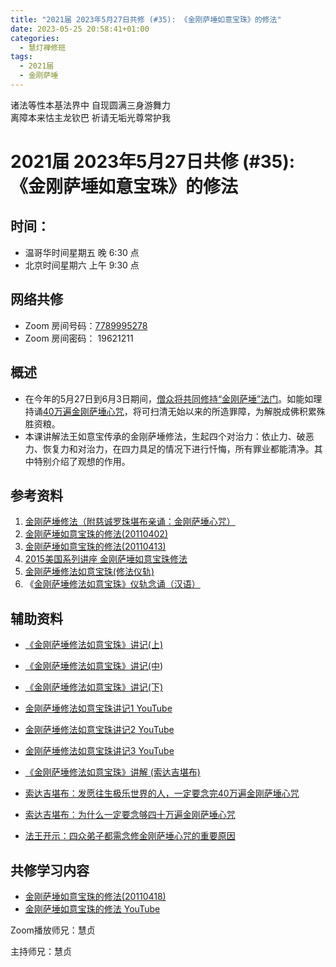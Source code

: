 ```yaml
---
title: "2021届 2023年5月27日共修 (#35): 《金刚萨埵如意宝珠》的修法"
date: 2023-05-25 20:58:41+01:00
categories:
  - 慧灯禅修班
tags:
  - 2021届
  - 金刚萨埵
---
```

<!--StartFragment-->

诸法等性本基法界中 自现圆满三身游舞力\
离障本来怙主龙钦巴 祈请无垢光尊常护我

# 2021届 2023年5月27日共修 (#35): 《金刚萨埵如意宝珠》的修法

<!--EndFragment-->

## 时间：

* 温哥华时间星期五 晚 6:30 点
* 北京时间星期六 上午 9:30 点

## 网络共修

* Zoom 房间号码：[7789995278](https://us02web.zoom.us/j/7789995278?pwd=VjZmbWJFY2k2K0E5RVB2cTNIQmhqUT09)
* Zoom 房间密码： 19621211

## 概述

* 在今年的5月27日到6月3日期间，[僧众将共同修持“金刚萨埵”法门](https://www.youtube.com/watch?v=4Acc7m0VUNk)。如能如理持诵[40万遍金刚萨埵心咒](https://mp.weixin.qq.com/s?__biz=MzkwMzA0Nzg2Mg==&mid=2247579861&idx=4&sn=451734b6cca691e920b9d8e6609f4208&chksm=c09fc70cf7e84e1af7f440ce1ad4636c5ba17daf4c2ca20fb671a0b9fc674625d29cf1e2f02e&scene=90&subscene=93&sessionid=1685083010&clicktime=1685085373&enterid=1685085373&ascene=56&fasttmpl_type=0&fasttmpl_fullversion=6695111-en_US-zip&fasttmpl_flag=0&realreporttime=1685085373172&devicetype=android-30&version=28001e44&nettype=three.co.uk&lang=en&session_us=gh_57fc41401598&exportkey=n_ChQIAhIQ92HCNN14dFtNXxmBHud1hxLoAQIE97dBBAEAAAAAAEaaBaGpgC8AAAAOpnltbLcz9gKNyK89dVj0z5SYpcK4oJj7lzVrDVl8fc0Q4p%2BZxVI0mtu9ns%2FxXrJfEeg97SZRqwPZ53O6FDu3IoGu7z%2B2nMmb%2BKQ6yJFSpqN9UE3DN8nbDRYmwvG6vhL%2B1IhLGHakK63M83alT2tFDCyoLISWPGs%2BujzGGnG7JVGzZ2erJ%2BtbNmWyj7J6oX%2FNIBQOMaGw%2F8aTk1RAAJM6OwMx%2Brpaou45N9EYWr1ynfQ0azlUN4MuYngk%2Bx9Kehe%2FkYIQ1n00H13Y3pBHAJeUrkU%3D&pass_ticket=qQ7RX%2F2c9D6u9AWqo3EAhF2uzFmfaCnruA58gEeU7A6Fjlhys%2BpFzpBqWNo2%2FGLNghAq4sXEavYircyw7qq67w%3D%3D&wx_header=3)，将可扫清无始以来的所造罪障，为解脱成佛积累殊胜资粮。
* 本课讲解法王如意宝传承的金刚萨埵修法，生起四个对治力：依止力、破恶力、恢复力和对治力，在四力具足的情况下进行忏悔，所有罪业都能清净。其中特别介绍了观想的作用。

## 参考资料

1. [金刚萨埵修法（附慈诚罗珠堪布亲诵：金刚萨埵心咒）](https://mp.weixin.qq.com/s?__biz=Mzk0MTM4ODM1Mw==&mid=2247485775&idx=1&sn=869460f10086030ea14e4dc8446ce2cb&chksm=c2d26e61f5a5e777fc3518320b83e3202aecce3468c85c73c88289dd4579bd008041e047bbb4&mpshare=1&srcid=0527EUWxihEFNa82XlCE2dgS&sharer_sharetime=1685164262014&sharer_shareid=968cf2d9ce5426348c98cdff56c6d4d1&from=groupmessage&scene=1&subscene=10000&clicktime=1685265641&enterid=1685265641&sessionid=0&ascene=1&realreporttime=1685265641203&forceh5=1&devicetype=android-30&version=28001e44&nettype=three.co.uk&lang=en&exportkey=n_ChQIAhIQmVxZImY3m%2F6WXAn95NVgWhLjAQIE97dBBAEAAAAAADPHNLid7msAAAAOpnltbLcz9gKNyK89dVj0zhSsvaaNW9tzQeIxDakqnoQJIi%2FpxnISXZEatOSUUMowNJxkkX3I2H2fUxLPybwJw4aEL%2FPw4gW%2BULt7DgyBR9dsO%2FdhysCNilYZZK3wafLSxseeWBXfwVqp55%2FBBtsgx6Yny48Oxhp74552xnfLGvl9MIhseh%2BT1NlzADukwXmh%2FkV2AQbtVS4IiWociSaSzysZjcn2eQI3G8Sy1zgnaFEblewxVoPyFMn7xoiugT%2FP%2F0%2BBuTyHd8Iw1GZZ&pass_ticket=mPCPEZ6lkrs0z4P5XmewZ8%2BOCXUzoytdTjK%2BA7lIX6SnS1x8520hASt2lxM5CmEpmov1NOr4pMnx24%2B5ndSulA%3D%3D&wx_header=3)
2. [金刚萨埵如意宝珠的修法(20110402)](https://fohuifayu.com/index.php/huideng-jiangtang/fofa-jianxiu/jingangsaduo-de-xiufa/729-l11031?title=)
3. [金刚萨埵如意宝珠的修法(20110413)](https://fohuifayu.com/index.php/huideng-jiangtang/fofa-jianxiu/jingangsaduo-de-xiufa/824-l11052?title=)
4. [2015美国系列讲座 金刚萨埵如意宝珠修法](https://fohuifayu.com/index.php/huideng-jiangtang/huanqiu-xilie/mei-guo/1130-l15017?title=)
5. [金刚萨埵修法如意宝珠(修法仪轨)](https://www.xuefovip.com/pdf_D0CFCBF4035F796763EFCD4F84BCC340.html)
6. 《[金刚萨埵修法如意宝珠》仪轨念诵（汉语）](https://www.youtube.com/watch?v=0XL5pqJOIgA&t=73s)

## 辅助资料

* [《金刚萨埵修法如意宝珠》讲记(上)](http://wenku.guanzizai.com/article/t2013081415363714.html)
* [《金刚萨埵修法如意宝珠》讲记(中](http://wenku.guanzizai.com/article/t2013081415323615.html))
* [《金刚萨埵修法如意宝珠》讲记(下)](http://wenku.guanzizai.com/article/t2013081415302660.html)
* [金刚萨埵修法如意宝珠讲记1 YouTube](https://www.youtube.com/watch?v=FVx0kwpggEo&list=PLn9-Os1MW2YqHh-pPFtsV4WNPHY3mXzRZ&index=3)
* [金刚萨埵修法如意宝珠讲记2 YouTube](https://www.youtube.com/watch?v=6FRfgqhkEOs&list=PLn9-Os1MW2YqHh-pPFtsV4WNPHY3mXzRZ&index=4)
* [金刚萨埵修法如意宝珠讲记3 YouTube](https://www.youtube.com/watch?v=yMh2g2wfD-I&list=PLn9-Os1MW2YqHh-pPFtsV4WNPHY3mXzRZ&index=5)
* [《金刚萨埵修法如意宝珠》讲解 (索达吉堪布)](https://www.youtube.com/watch?v=0UUNIMZKYAU)
* [索达吉堪布：发愿往生极乐世界的人，一定要念完40万遍金刚萨埵心咒](https://mp.weixin.qq.com/s?__biz=MzkwMzA0Nzg2Mg==&mid=2247530279&idx=3&sn=16f5744e755b2a8647dd3be99fc713d5&chksm=c09e08fef7e981e8829d3ef9d17fc08606698f9db148294d8a1601a73a0012226ce641f285c8&scene=21#wechat_redirect)
* [索达吉堪布：为什么一定要念够四十万遍金刚萨埵心咒](https://mp.weixin.qq.com/s?__biz=MzkwMzA0Nzg2Mg==&mid=2247530549&idx=4&sn=2c0612f207d6b38759238e2783f4ffe5&chksm=c09e07ecf7e98efa9d45425c3f87e118873c0c0e54f3e98e26c6b34399f5e7045cb929848505&scene=21#wechat_redirect)
* [法王开示：四众弟子都需念修金刚萨埵心咒的重要原因](https://mp.weixin.qq.com/s?__biz=MzkwMzA0Nzg2Mg==&mid=2247579958&idx=5&sn=6789a6c8da549cc3c8fd313b349b66a3&chksm=c09fc6eff7e84ff9ab2078a6272f970d5530c00ab6fb5957625752d4ef85a54ce27bdfdbe4fa&scene=90&subscene=93&sessionid=1685132577&clicktime=1685132929&enterid=1685132929&ascene=56&fasttmpl_type=0&fasttmpl_fullversion=6696784-en_US-zip&fasttmpl_flag=0&realreporttime=1685132929923#rd)

  <!--EndFragment-->

## **共修学习内容**

* [金刚萨埵如意宝珠的修法(20110418)](https://fohuifayu.com/index.php/huideng-jiangtang/fofa-jianxiu/jingangsaduo-de-xiufa/501-l11044?title=)
* [金刚萨埵如意宝珠的修法 YouTube](https://www.youtube.com/watch?v=5ke_SsFxbtA)

Zoom播放师兄：慧贞

主持师兄：慧贞

<!--EndFragment-->

<!--EndFragment-->